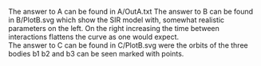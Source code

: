 
The answer to A can be found in A/OutA.txt
The answer to B can be found in B/PlotB.svg which show the SIR model with, somewhat realistic parameters on the left. On the right increasing the time between interactions flattens the curve as one would expect.  
The answer to C can be found in C/PlotB.svg were the orbits of the three bodies b1 b2 and b3 can be seen marked with points. 

